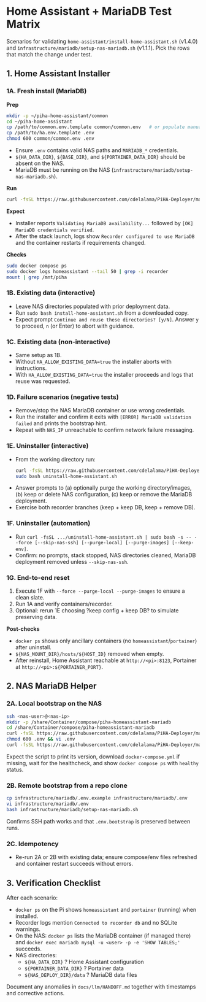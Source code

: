 # Home Assistant + MariaDB Test Matrix

Scenarios for validating `home-assistant/install-home-assistant.sh` (v1.4.0) and `infrastructure/mariadb/setup-nas-mariadb.sh` (v1.1.1). Pick the rows that match the change under test.

## 1. Home Assistant Installer

### 1A. Fresh install (MariaDB)
**Prep**
```bash
mkdir -p ~/piha-home-assistant/common
cd ~/piha-home-assistant
cp /path/to/common.env.template common/common.env   # or populate manually
cp /path/to/ha.env.template .env
chmod 600 common/common.env .env
```
- Ensure `.env` contains valid NAS paths and `MARIADB_*` credentials.
- `${HA_DATA_DIR}`, `${BASE_DIR}`, and `${PORTAINER_DATA_DIR}` should be absent on the NAS.
- MariaDB must be running on the NAS (`infrastructure/mariadb/setup-nas-mariadb.sh`).

**Run**
```bash
curl -fsSL https://raw.githubusercontent.com/cdelalama/PiHA-Deployer/main/home-assistant/install-home-assistant.sh | sudo bash
```

**Expect**
- Installer reports `Validating MariaDB availability...` followed by `[OK] MariaDB credentials verified`.
- After the stack launch, logs show `Recorder configured to use MariaDB` and the container restarts if requirements changed.

**Checks**
```bash
sudo docker compose ps
sudo docker logs homeassistant --tail 50 | grep -i recorder
mount | grep /mnt/piha
```

### 1B. Existing data (interactive)
- Leave NAS directories populated with prior deployment data.
- Run `sudo bash install-home-assistant.sh` from a downloaded copy.
- Expect prompt `Continue and reuse these directories? [y/N]`. Answer `y` to proceed, `n` (or Enter) to abort with guidance.

### 1C. Existing data (non-interactive)
- Same setup as 1B.
- Without `HA_ALLOW_EXISTING_DATA=true` the installer aborts with instructions.
- With `HA_ALLOW_EXISTING_DATA=true` the installer proceeds and logs that reuse was requested.

### 1D. Failure scenarios (negative tests)
- Remove/stop the NAS MariaDB container or use wrong credentials.
- Run the installer and confirm it exits with `[ERROR] MariaDB validation failed` and prints the bootstrap hint.
- Repeat with `NAS_IP` unreachable to confirm network failure messaging.

### 1E. Uninstaller (interactive)
- From the working directory run:
  ```bash
  curl -fsSL https://raw.githubusercontent.com/cdelalama/PiHA-Deployer/main/home-assistant/uninstall-home-assistant.sh -o uninstall-home-assistant.sh
  sudo bash uninstall-home-assistant.sh
  ```
- Answer prompts to (a) optionally purge the working directory/images, (b) keep or delete NAS configuration, (c) keep or remove the MariaDB deployment.
- Exercise both recorder branches (keep + keep DB, keep + remove DB).

### 1F. Uninstaller (automation)
- Run `curl -fsSL .../uninstall-home-assistant.sh | sudo bash -s -- --force [--skip-nas-ssh] [--purge-local] [--purge-images] [--keep-env]`.
- Confirm: no prompts, stack stopped, NAS directories cleaned, MariaDB deployment removed unless `--skip-nas-ssh`.

### 1G. End-to-end reset
1. Execute 1F with `--force --purge-local --purge-images` to ensure a clean slate.
2. Run 1A and verify containers/recorder.
3. Optional: rerun 1E choosing ?keep config + keep DB? to simulate preserving data.

**Post-checks**
- `docker ps` shows only ancillary containers (no `homeassistant`/`portainer`) after uninstall.
- `${NAS_MOUNT_DIR}/hosts/${HOST_ID}` removed when empty.
- After reinstall, Home Assistant reachable at `http://<pi>:8123`, Portainer at `http://<pi>:${PORTAINER_PORT}`.

## 2. NAS MariaDB Helper

### 2A. Local bootstrap on the NAS
```bash
ssh <nas-user>@<nas-ip>
mkdir -p /share/Container/compose/piha-homeassistant-mariadb
cd /share/Container/compose/piha-homeassistant-mariadb
curl -fsSL https://raw.githubusercontent.com/cdelalama/PiHA-Deployer/main/infrastructure/mariadb/.env.example -o .env
chmod 600 .env && vi .env
curl -fsSL https://raw.githubusercontent.com/cdelalama/PiHA-Deployer/main/infrastructure/mariadb/setup-nas-mariadb.sh | bash
```
Expect the script to print its version, download `docker-compose.yml` if missing, wait for the healthcheck, and show `docker compose ps` with `healthy` status.

### 2B. Remote bootstrap from a repo clone
```bash
cp infrastructure/mariadb/.env.example infrastructure/mariadb/.env
vi infrastructure/mariadb/.env
bash infrastructure/mariadb/setup-nas-mariadb.sh
```
Confirms SSH path works and that `.env.bootstrap` is preserved between runs.

### 2C. Idempotency
- Re-run 2A or 2B with existing data; ensure compose/env files refreshed and container restart succeeds without errors.

## 3. Verification Checklist
After each scenario:
- `docker ps` on the Pi shows `homeassistant` and `portainer` (running) when installed.
- Recorder logs mention `Connected to recorder db` and no SQLite warnings.
- On the NAS: `docker ps` lists the MariaDB container (if managed there) and `docker exec mariadb mysql -u <user> -p -e 'SHOW TABLES;'` succeeds.
- NAS directories:
  - `${HA_DATA_DIR}` ? Home Assistant configuration
  - `${PORTAINER_DATA_DIR}` ? Portainer data
  - `${NAS_DEPLOY_DIR}/data` ? MariaDB data files

Document any anomalies in `docs/llm/HANDOFF.md` together with timestamps and corrective actions.
